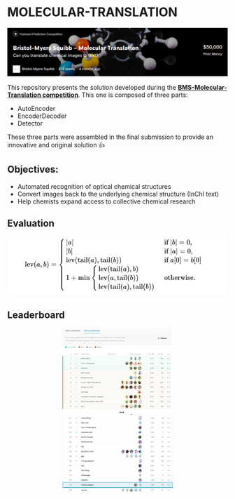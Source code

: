 # MOLECULAR-TRANSLATION

<p align="center">
  <img src="./img/bristol.png">
</p>

This repository presents the solution developed during the **[BMS-Molecular-Translation competition](https://www.kaggle.com/c/bms-molecular-translation)**.
This one is composed of three parts:
* AutoEncoder
* EncoderDecoder
* Detector

These three parts were assembled in the final submission to provide an innovative and original solution 👍

## Objectives:
* Automated recognition of optical chemical structures 
* Convert images back to the underlying chemical structure (InChI text) 
* Help chemists expand access to collective chemical research

## Evaluation

<p align="center">
  <img src="./img/evaluation.png">
</p>

## Leaderboard

<p align="center">
  <img src="./img/Score.png" width=50% height=50%>
</p>
